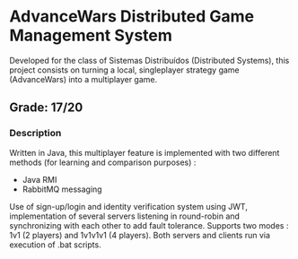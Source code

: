 # AdvanceWars Distributed Game Management System

Developed for the class of Sistemas Distribuídos (Distributed Systems), this project consists on turning a local, singleplayer strategy game (AdvanceWars) into a multiplayer game.

## **Grade: 17/20**


### Description
Written in Java, this multiplayer feature is implemented with two different methods (for learning and comparison purposes) : 

* Java RMI
* RabbitMQ messaging

Use of sign-up/login and identity verification system using JWT, implementation of several servers listening in round-robin and synchronizing with each other to add fault tolerance.
Supports two modes : 1v1 (2 players) and 1v1v1v1 (4 players).
Both servers and clients run via execution of .bat scripts.
